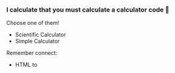 ### I calculate that you must calculate a calculator code 🧮

Choose one of them!

- Scientific Calculator
- Simple Calculator

Remember connect:

- HTML to <script> Javascript
- HTML to <styles> CSS

From document you can control everything

- [HTML DOM Events](https://www.w3schools.com/jsref/dom_obj_event.asp)

The HTML I gave you creates the basic layout and buttons for the calculator, and each button has a corresponding JavaScript function call like "appendValue('1')" or "calculate()" that you can use to perform calculations.
However, you need to define those functions and make those functions to perform specific tasks like append number, add, subtract, divide, and multiply operations and etc.

Here's an example of how you might define those functions in JavaScript:

These functions provide the functionality to the calculator. appendValue is used to append the number to the currentValue, setOperator sets the operator, updateDisplay updates the display with the current value, clearDisplay clears the current value, operator and previous value. calculate function gets the result of the operation based on the operator and previous value and current value.

You need to include this javascript file in your HTML file using the script tag, to make the calculator functional.
Make sure that both files are in the same directory, otherwise you have to provide the correct file path for the CSS and JavaScript files in the respective tags.
